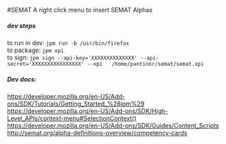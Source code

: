 #SEMAT
A right click menu to insert SEMAT Alphas


##### dev steps
to run in dev: `jpm run -b /usr/bin/firefox`  
to package: `jpm xpi`  
to sign: `jpm sign --api-key='XXXXXXXXXXXXXX' --api-secret='XXXXXXXXXXXXXXXX' --xpi   /home/pantinor/semat/semat.xpi`

##### Dev docs:
https://developer.mozilla.org/en-US/Add-ons/SDK/Tutorials/Getting_Started_%28jpm%29  
https://developer.mozilla.org/en-US/Add-ons/SDK/High-Level_APIs/context-menu#SelectionContext()  
https://developer.mozilla.org/en-US/Add-ons/SDK/Guides/Content_Scripts  
http://semat.org/alpha-definitions-overview/competency-cards  
